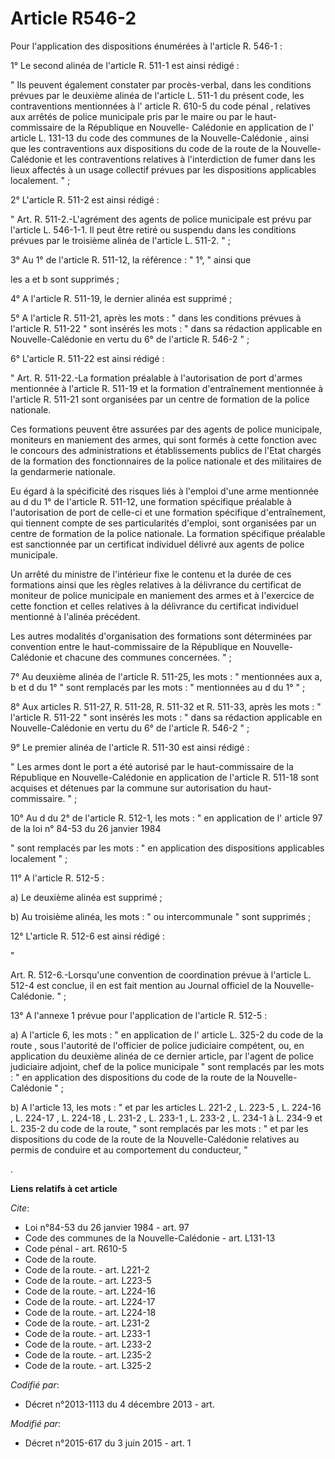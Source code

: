 # Article R546-2

Pour l'application des dispositions énumérées à l'article R. 546-1 : 

1° Le second alinéa de l'article R. 511-1 est ainsi rédigé : 

"   Ils peuvent également constater par procès-verbal, dans les conditions prévues par le deuxième alinéa de l'article L.
511-1 du présent code, les contraventions mentionnées à l'
article R. 610-5 du code pénal
, relatives aux arrêtés de police municipale pris par le maire ou par le haut-commissaire de la République en Nouvelle-
Calédonie en application de l'
article L. 131-13 du code des communes de la Nouvelle-Calédonie
, ainsi que les contraventions aux dispositions du 
code de la route
de la Nouvelle-Calédonie et les contraventions relatives à l'interdiction de fumer dans les lieux affectés à un usage
collectif prévues par les dispositions applicables localement. " ; 

2° L'article R. 511-2 est ainsi rédigé : 

" Art. R. 511-2.-L'agrément des agents de police municipale est prévu par l'article L. 546-1-1. Il peut être retiré ou
suspendu dans les conditions prévues par le troisième alinéa de l'article L. 511-2. " ; 

3° 
Au 1° de l'article R. 511-12, la référence : " 1°, " ainsi que 

les a et b sont supprimés ; 

4° A l'article R. 511-19, le dernier alinéa est supprimé ; 

5° A l'article R. 511-21, après les mots : " dans les conditions prévues à l'article R. 511-22 " sont insérés les mots : "
dans sa rédaction applicable en Nouvelle-Calédonie en vertu du 6° de l'article R. 546-2 " ; 

6° L'article R. 511-22 est ainsi rédigé : 

" Art. R. 511-22.-La formation préalable à l'autorisation de port d'armes mentionnée à l'article R. 511-19 et la formation
d'entraînement mentionnée à l'article R. 511-21 sont organisées par un centre de formation de la police nationale. 

Ces formations peuvent être assurées par des agents de police municipale, moniteurs en maniement des armes, qui sont formés à
cette fonction avec le concours des administrations et établissements publics de l'Etat chargés de la formation des
fonctionnaires de la police nationale et des militaires de la gendarmerie nationale. 

Eu égard à la spécificité des risques liés à l'emploi d'une arme mentionnée au d du 1° de l'article R. 511-12, une formation
spécifique préalable à l'autorisation de port de celle-ci et une formation spécifique d'entraînement, qui tiennent compte de
ses particularités d'emploi, sont organisées par un centre de formation de la police nationale. La formation spécifique
préalable est sanctionnée par un certificat individuel délivré aux agents de police municipale. 

Un arrêté du ministre de l'intérieur fixe le contenu et la durée de ces formations ainsi que les règles relatives à la
délivrance du certificat de moniteur de police municipale en maniement des armes et à l'exercice de cette fonction et celles
relatives à la délivrance du certificat individuel mentionné à l'alinéa précédent. 

Les autres modalités d'organisation des formations sont déterminées par convention entre le haut-commissaire de la République
en Nouvelle-Calédonie et chacune des communes concernées. " ; 

7° Au deuxième alinéa de l'article R. 511-25, les mots : " mentionnées aux a, b et d du 1° " sont remplacés par les mots : "
mentionnées au d du 1° " ; 

8° Aux articles R. 511-27, R. 511-28, R. 511-32 et R. 511-33, après les mots : " l'article R. 511-22 " sont insérés les
mots : " dans sa rédaction applicable en Nouvelle-Calédonie en vertu du 6° de l'article R. 546-2 " ; 

9° Le premier alinéa de l'article R. 511-30 est ainsi rédigé : 

" Les armes dont le port a été autorisé par le haut-commissaire de la République en Nouvelle-Calédonie en application de
l'article R. 511-18 sont acquises et détenues par la commune sur autorisation du haut-commissaire. " ; 

10° Au d du 2° de l'article R. 512-1, les mots : " en application de l'
article 97 de la loi n° 84-53 du 26 janvier 1984

" sont remplacés par les mots : " en application des dispositions applicables localement " ; 

11° A l'article R. 512-5 : 

a) Le deuxième alinéa est supprimé ; 

b) Au troisième alinéa, les mots : " ou intercommunale " sont supprimés ; 

12° L'article R. 512-6 est ainsi rédigé : 

"

Art. R. 512-6.-Lorsqu'une convention de coordination prévue à l'article L. 512-4 est conclue, il en est fait mention au
Journal officiel de la Nouvelle-Calédonie. " ; 

13° A l'annexe 1 prévue pour l'application de l'article R. 512-5 : 

a) 
A l'article 6, les mots : " en application de l'
article L. 325-2 du code de la route
, sous l'autorité de l'officier de police judiciaire compétent, ou, en application du deuxième alinéa de ce dernier article,
par l'agent de police judiciaire adjoint, chef de la police municipale " sont remplacés par les mots : " en application des
dispositions du 
code de la route
de la Nouvelle-Calédonie " ; 

b) A l'article 13, les mots : " et par les articles 
L. 221-2
, 
L. 223-5
, 
L. 224-16
, 
L. 224-17
, 
L. 224-18
, 
L. 231-2
, 
L. 233-1
, 
L. 233-2
, L. 234-1 à L. 234-9 et 
L. 235-2
du code de la route, " sont remplacés par les mots : " et par les dispositions du 
code de la route
de la Nouvelle-Calédonie relatives au permis de conduire et au comportement du conducteur, "

.

**Liens relatifs à cet article**

_Cite_:

  - Loi n°84-53 du 26 janvier 1984 - art. 97
  - Code des communes de la Nouvelle-Calédonie - art. L131-13
  - Code pénal - art. R610-5
  - Code de la route.
  - Code de la route. - art. L221-2
  - Code de la route. - art. L223-5
  - Code de la route. - art. L224-16
  - Code de la route. - art. L224-17
  - Code de la route. - art. L224-18
  - Code de la route. - art. L231-2
  - Code de la route. - art. L233-1
  - Code de la route. - art. L233-2
  - Code de la route. - art. L235-2
  - Code de la route. - art. L325-2

_Codifié par_:

  - Décret n°2013-1113 du 4 décembre 2013 - art.

_Modifié par_:

  - Décret n°2015-617 du 3 juin 2015 - art. 1
